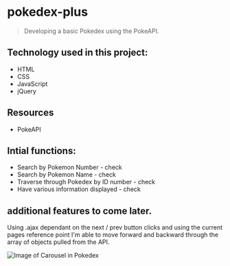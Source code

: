 # pokedex-plus

> Developing a basic Pokedex using the PokeAPI.

## Technology used in this project:

* HTML
* CSS
* JavaScript
* jQuery

## Resources

* PokeAPI

## Intial functions:
* Search by Pokemon Number - check
* Search by Pokemon Name - check
* Traverse through Pokedex by ID number - check
* Have various information displayed - check


## additional features to come later.



Using .ajax dependant on the next / prev button clicks and using the current pages reference point I'm able to move forward and backward through the array of objects pulled from the API.

![Image of Carousel in Pokedex](https://github.com/Jordan-Morales/Jordan-Morales.github.io/blob/master/pokedex-plus/refImages/carousel%20through%20pokedex.gif)
